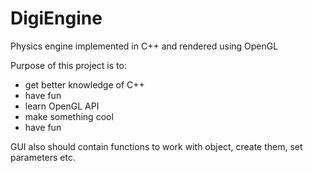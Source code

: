 # DigiEngine
Physics engine implemented in C++ and rendered using OpenGL 

Purpose of this project is to:
- get better knowledge of C++ 
- have fun
- learn OpenGL API
- make something cool
- have fun

GUI also should contain functions to work with object, create them, set parameters etc. 